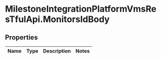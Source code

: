 # MilestoneIntegrationPlatformVmsResTfulApi.MonitorsIdBody

## Properties
Name | Type | Description | Notes
------------ | ------------- | ------------- | -------------
